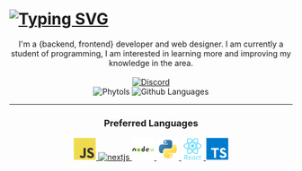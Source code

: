 # [![Typing SVG](https://readme-typing-svg.herokuapp.com?color=e6dc2e&lines=Hi,+i'm+Phytols+:D)](https://git.io/typing-svg)
<p align="center">
I'm a {backend, frontend} developer and web designer.
I am currently a student of programming, I am interested in learning more and improving my knowledge in the area.
<br><br>
<a href="https://discord.com/users/236651138747727872" target="_blank">
<img width="45%" src="https://lanyard.cnrad.dev/api/236651138747727872?bg=151515&borderRadius=5px" alt="Discord"/>
</a>
<br>
    <img src="https://github-readme-stats.vercel.app/api?username=devPhytols&show_icons=true&theme=dark&hide_border=true&layout=compact&include_all_commits=true&count_private=true,contribs" alt="Phytols" />
    <img width="38%" src="https://github-readme-stats.vercel.app/api/top-langs?username=devPhytols&theme=dark&hide_border=true&layout=compact&langs_count=7" alt="Github Languages" />
</p>

<hr>

<h3 align="center">Preferred Languages</h3>
<p align="center"> <a href="https://developer.mozilla.org/en-US/docs/Web/JavaScript" target="_blank" rel="noreferrer"> <img src="https://raw.githubusercontent.com/devicons/devicon/master/icons/javascript/javascript-original.svg" alt="javascript" width="40" height="40"/> </a> <a href="https://nextjs.org/" target="_blank" rel="noreferrer"> <img src="https://cdn.worldvectorlogo.com/logos/nextjs-2.svg" alt="nextjs" width="40" height="40"/> </a> <a href="https://nodejs.org" target="_blank" rel="noreferrer"> <img src="https://raw.githubusercontent.com/devicons/devicon/master/icons/nodejs/nodejs-original-wordmark.svg" alt="nodejs" width="40" height="40"/> </a> <a href="https://www.python.org" target="_blank" rel="noreferrer"> <img src="https://raw.githubusercontent.com/devicons/devicon/master/icons/python/python-original.svg" alt="python" width="40" height="40"/> </a> <a href="https://reactjs.org/" target="_blank" rel="noreferrer"> <img src="https://raw.githubusercontent.com/devicons/devicon/master/icons/react/react-original-wordmark.svg" alt="react" width="40" height="40"/> </a> <a href="https://www.typescriptlang.org/" target="_blank" rel="noreferrer"> <img src="https://raw.githubusercontent.com/devicons/devicon/master/icons/typescript/typescript-original.svg" alt="typescript" width="40" height="40"/> </a> </p>

